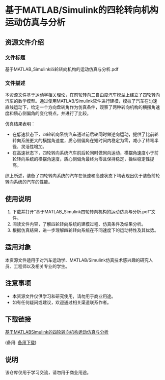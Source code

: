 # 基于MATLAB/Simulink的四轮转向机构运动仿真与分析

## 资源文件介绍

### 文件标题
基于MATLAB_Simulink四轮转向机构的运动仿真与分析.pdf

### 文件描述
本资源文件基于运动学相关理论，在前轮转向二自由度汽车模型上建立了四轮转向汽车的数学模型。通过使用MATLAB/Simulink软件进行建模，模拟了汽车在匀速直线运动下，给定一个方向盘转角作为仿真条件，观察了两种转向机构的横摆角速度和质心侧偏角的变化特点，并进行了比较。

仿真结果表明：
- 在低速状态下，四轮转向系统汽车通过前后轮同时做逆向运动，提供了比前轮转向系统更大的横摆角速度，质心侧偏角在短时间内稳定为零，减小了转弯半径，灵活性增加。
- 在高速状态下，四轮转向系统汽车前后轮同时做同向运动，横摆角速度小于前轮转向系统的横摆角速度，质心侧偏角最终为零且保持稳定，操纵稳定性提高。

综上所述，装备了四轮转向系统的汽车在低速和高速状态下均表现出优于装备前轮转向系统的汽车的性能。

## 使用说明
1. 下载并打开“基于MATLAB_Simulink四轮转向机构的运动仿真与分析.pdf”文件。
2. 阅读文件内容，了解四轮转向系统的建模过程、仿真条件及结果分析。
3. 根据仿真结果，进一步理解四轮转向系统在不同速度下的运动特性及其优势。

## 适用对象
本资源文件适用于对汽车运动学、MATLAB/Simulink仿真技术感兴趣的研究人员、工程师以及相关专业的学生。

## 注意事项
- 本资源文件仅供学习和研究使用，请勿用于商业用途。
- 如有任何疑问或建议，欢迎通过相关渠道联系作者。

## 下载链接
[基于MATLABSimulink的四轮转向机构运动仿真与分析](https://pan.quark.cn/s/607bb24248a6) 

(备用: [备用下载](https://pan.baidu.com/s/1TTfIqM8CMPjoPu5eycFnFw?pwd=1234))

## 说明

该仓库仅用于学习交流，请勿用于商业用途。

